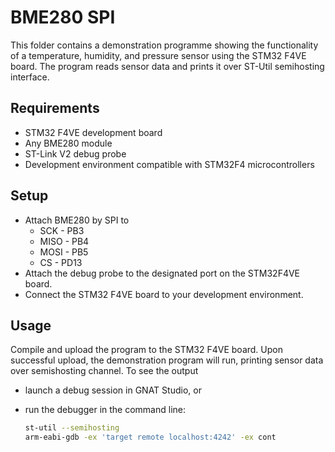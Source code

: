 # BME280 SPI

This folder contains a demonstration programme showing the functionality
of a temperature, humidity, and pressure sensor using the STM32 F4VE board.
The program reads sensor data and prints it over ST-Util semihosting
interface.

## Requirements

* STM32 F4VE development board
* Any BME280 module
* ST-Link V2 debug probe
* Development environment compatible with STM32F4 microcontrollers

## Setup

* Attach BME280 by SPI to
  * SCK  - PB3
  * MISO - PB4
  * MOSI - PB5
  * CS   - PD13
* Attach the debug probe to the designated port on the STM32F4VE board.
* Connect the STM32 F4VE board to your development environment.

## Usage

Compile and upload the program to the STM32 F4VE board. Upon successful upload,
the demonstration program will run, printing sensor data over semishosting
channel. To see the output

* launch a debug session in GNAT Studio, or
* run the debugger in the command line:

  ```sh
  st-util --semihosting
  arm-eabi-gdb -ex 'target remote localhost:4242' -ex cont
  ```
